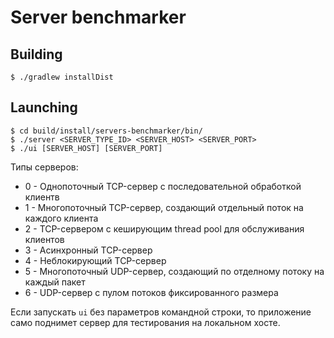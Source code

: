 # Server benchmarker

## Building

```
$ ./gradlew installDist
```

## Launching

```
$ cd build/install/servers-benchmarker/bin/
$ ./server <SERVER_TYPE_ID> <SERVER_HOST> <SERVER_PORT>
$ ./ui [SERVER_HOST] [SERVER_PORT]
```

Типы серверов:
  - 0 - Однопоточный TCP-сервер с последовательной обработкой клиентв
  - 1 - Многопоточный TCP-сервер, создающий отдельный поток на каждого клиента
  - 2 - TCP-сервером с кеширующим thread pool для обслуживания клиентов
  - 3 - Асинхронный TCP-сервер
  - 4 - Неблокирующий TCP-сервер
  - 5 - Многопоточный UDP-сервер, создающий по отделному потоку на каждый пакет
  - 6 - UDP-сервер с пулом потоков фиксированного размера

Если запускать `ui` без параметров командной строки, то приложение само поднимет
сервер для тестирования на локальном хосте.
